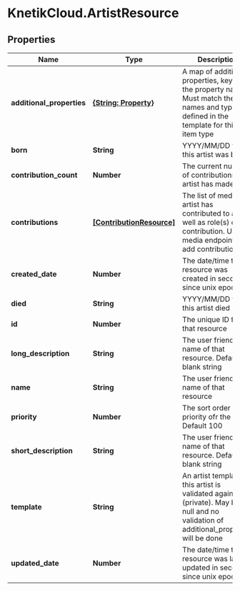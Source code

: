 # KnetikCloud.ArtistResource

## Properties
Name | Type | Description | Notes
------------ | ------------- | ------------- | -------------
**additional_properties** | [**{String: Property}**](Property.md) | A map of additional properties, keyed on the property name.  Must match the names and types defined in the template for this item type | [optional] 
**born** | **String** | YYYY/MM/DD when this artist was born | [optional] 
**contribution_count** | **Number** | The current number of contributions the artist has made | [optional] 
**contributions** | [**[ContributionResource]**](ContributionResource.md) | The list of media this artist has contributed to as well as role(s) during contribution.  Use media endpoint to add contributions | [optional] 
**created_date** | **Number** | The date/time this resource was created in seconds since unix epoch | [optional] 
**died** | **String** | YYYY/MM/DD when this artist died | [optional] 
**id** | **Number** | The unique ID for that resource | [optional] 
**long_description** | **String** | The user friendly name of that resource. Defaults to blank string | [optional] 
**name** | **String** | The user friendly name of that resource | 
**priority** | **Number** | The sort order priority ofr the artist.  Default 100 | [optional] 
**short_description** | **String** | The user friendly name of that resource. Defaults to blank string | [optional] 
**template** | **String** | An artist template this artist is validated against (private). May be null and no validation of additional_properties will be done | [optional] 
**updated_date** | **Number** | The date/time this resource was last updated in seconds since unix epoch | [optional] 


